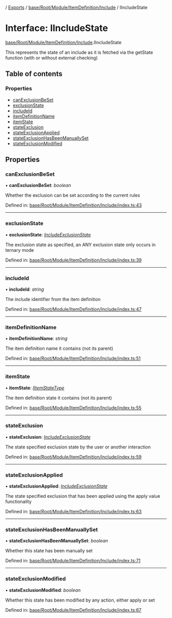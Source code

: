 [](../README.md) / [Exports](../modules.md) / [base/Root/Module/ItemDefinition/Include](../modules/base_root_module_itemdefinition_include.md) / IIncludeState

# Interface: IIncludeState

[base/Root/Module/ItemDefinition/Include](../modules/base_root_module_itemdefinition_include.md).IIncludeState

This represents the state of an include as it is fetched via
the getState function (with or without external checking)

## Table of contents

### Properties

- [canExclusionBeSet](base_root_module_itemdefinition_include.iincludestate.md#canexclusionbeset)
- [exclusionState](base_root_module_itemdefinition_include.iincludestate.md#exclusionstate)
- [includeId](base_root_module_itemdefinition_include.iincludestate.md#includeid)
- [itemDefinitionName](base_root_module_itemdefinition_include.iincludestate.md#itemdefinitionname)
- [itemState](base_root_module_itemdefinition_include.iincludestate.md#itemstate)
- [stateExclusion](base_root_module_itemdefinition_include.iincludestate.md#stateexclusion)
- [stateExclusionApplied](base_root_module_itemdefinition_include.iincludestate.md#stateexclusionapplied)
- [stateExclusionHasBeenManuallySet](base_root_module_itemdefinition_include.iincludestate.md#stateexclusionhasbeenmanuallyset)
- [stateExclusionModified](base_root_module_itemdefinition_include.iincludestate.md#stateexclusionmodified)

## Properties

### canExclusionBeSet

• **canExclusionBeSet**: *boolean*

Whether the exclusion can be set according to the current rules

Defined in: [base/Root/Module/ItemDefinition/Include/index.ts:43](https://github.com/onzag/itemize/blob/5fcde7cf/base/Root/Module/ItemDefinition/Include/index.ts#L43)

___

### exclusionState

• **exclusionState**: [*IncludeExclusionState*](../enums/base_root_module_itemdefinition_include.includeexclusionstate.md)

The exclusion state as specified, an ANY exclusion state only occurs
in ternary mode

Defined in: [base/Root/Module/ItemDefinition/Include/index.ts:39](https://github.com/onzag/itemize/blob/5fcde7cf/base/Root/Module/ItemDefinition/Include/index.ts#L39)

___

### includeId

• **includeId**: *string*

The include identifier from the item definition

Defined in: [base/Root/Module/ItemDefinition/Include/index.ts:47](https://github.com/onzag/itemize/blob/5fcde7cf/base/Root/Module/ItemDefinition/Include/index.ts#L47)

___

### itemDefinitionName

• **itemDefinitionName**: *string*

The item definition name it contains (not its parent)

Defined in: [base/Root/Module/ItemDefinition/Include/index.ts:51](https://github.com/onzag/itemize/blob/5fcde7cf/base/Root/Module/ItemDefinition/Include/index.ts#L51)

___

### itemState

• **itemState**: [*IItemStateType*](base_root_module_itemdefinition.iitemstatetype.md)

The item definition state it contains (not its parent)

Defined in: [base/Root/Module/ItemDefinition/Include/index.ts:55](https://github.com/onzag/itemize/blob/5fcde7cf/base/Root/Module/ItemDefinition/Include/index.ts#L55)

___

### stateExclusion

• **stateExclusion**: [*IncludeExclusionState*](../enums/base_root_module_itemdefinition_include.includeexclusionstate.md)

The state specified exclusion state by the user or another interaction

Defined in: [base/Root/Module/ItemDefinition/Include/index.ts:59](https://github.com/onzag/itemize/blob/5fcde7cf/base/Root/Module/ItemDefinition/Include/index.ts#L59)

___

### stateExclusionApplied

• **stateExclusionApplied**: [*IncludeExclusionState*](../enums/base_root_module_itemdefinition_include.includeexclusionstate.md)

The state specified exclusion that has been applied using the apply value functionality

Defined in: [base/Root/Module/ItemDefinition/Include/index.ts:63](https://github.com/onzag/itemize/blob/5fcde7cf/base/Root/Module/ItemDefinition/Include/index.ts#L63)

___

### stateExclusionHasBeenManuallySet

• **stateExclusionHasBeenManuallySet**: *boolean*

Whether this state has been manually set

Defined in: [base/Root/Module/ItemDefinition/Include/index.ts:71](https://github.com/onzag/itemize/blob/5fcde7cf/base/Root/Module/ItemDefinition/Include/index.ts#L71)

___

### stateExclusionModified

• **stateExclusionModified**: *boolean*

Whether this state has been modified by any action, either apply or set

Defined in: [base/Root/Module/ItemDefinition/Include/index.ts:67](https://github.com/onzag/itemize/blob/5fcde7cf/base/Root/Module/ItemDefinition/Include/index.ts#L67)

